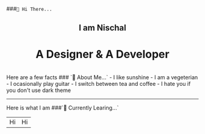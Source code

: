 ###`👋 Hi There...` 
<div align="center">
<h2>I am Nischal</h2>
<h1>A Designer & A Developer</h1> 
</div>
<br>
Here are a few facts
### `👦 About Me...`
- I like sunshine
- I am a vegeterian 
- I ocasionally play guitar
- I switch between tea and coffee
- I hate you if you don't use dark theme
<hr/>
Here is what I am 
###`📖 Currently Learing...`

<table width="100%" borderradius="2em">
    <tr>
        <td>Hi</td>
        <td>Hi</td>
    </tr>
</table>
